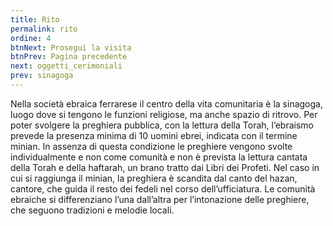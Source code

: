 ```yaml
---
title: Rito
permalink: rito
ordine: 4
btnNext: Prosegui la visita
btnPrev: Pagina precedente
next: oggetti_cerimoniali
prev: sinagoga
---
```

Nella società ebraica ferrarese il centro della vita comunitaria è la sinagoga, luogo dove si tengono le funzioni religiose, ma anche spazio di ritrovo.
Per poter svolgere la preghiera pubblica, con la lettura della Torah, l’ebraismo prevede la presenza minima di 10 uomini ebrei, indicata con il termine minian.
In assenza di questa condizione le preghiere vengono svolte individualmente e non come comunità e non è prevista la lettura cantata della Torah e della
haftarah, un brano tratto dai Libri dei Profeti.
Nel caso in cui si raggiunga il minian, la preghiera è scandita dal canto del hazan, cantore, che guida il resto dei fedeli nel corso dell’ufficiatura. Le comunità
ebraiche si differenziano l’una dall’altra per l’intonazione delle preghiere, che seguono tradizioni e melodie locali.
